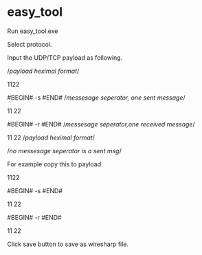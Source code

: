 # easy_tool
Run easy_tool.exe

Select protocol.

Input the UDP/TCP payload as following.

/*payload heximal format*/

1122 

#BEGIN# -s #END# /*messesage seperator, one sent message*/

11 22

#BEGIN# -r #END# /*messesage seperator,one received message*/

11 22 /*payload heximal format*/

/*no messesage seperator is a sent msg*/

For example copy this to payload.

1122 

#BEGIN# -s #END#

11 22

#BEGIN# -r #END# 

11 22

Click save button to save as wiresharp file.

